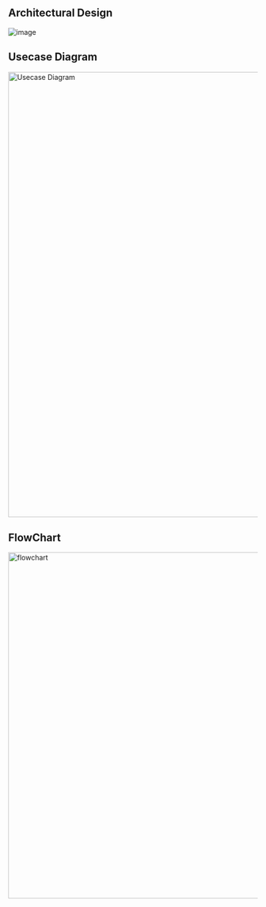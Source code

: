 ## Architectural Design

![image](https://user-images.githubusercontent.com/67991189/115020038-9cc14080-9ed7-11eb-9e4f-2437ba9b1682.png)

## Usecase Diagram

<img width="900" alt="Usecase Diagram" src="https://user-images.githubusercontent.com/62166597/114444487-989dd600-9bec-11eb-82cd-89ec295675eb.PNG">


## FlowChart

<img width="700" alt="flowchart" src="https://user-images.githubusercontent.com/62166597/114445764-157d7f80-9bee-11eb-834b-273754e9b45b.PNG">


